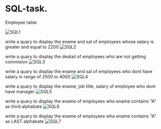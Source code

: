 # SQL-task.
Employee table

![SQL1](https://github.com/ajaypal321/SQL-task./assets/136219483/66824fe1-081b-4c5b-8b94-fdae451e54da)


write a quary  to display the ename and sal  of employees whose salary is greater and equal to 2200
![SQL2](https://github.com/ajaypal321/SQL-task./assets/136219483/9a34ed6e-1fa9-4b10-8d9d-7f87004537a6)

write a quary to display the deatail of employees who are not getting commision
![SQL3](https://github.com/ajaypal321/SQL-task./assets/136219483/c1a7d671-81b2-46ac-9288-d7cfd23e014e)

write a quary to display the ename and sal of employees who dont have salary in range of 2500 to 4000
![SQL4](https://github.com/ajaypal321/SQL-task./assets/136219483/126e1ae6-8cd8-4b2d-a494-7a26ddc8f565)

write a quary to display the ename, job title, salary of employee who dont have manager
![SQL5](https://github.com/ajaypal321/SQL-task./assets/136219483/f54c07a7-9145-46bd-9321-e60d9d33bcd9)

write a quary to display the ename of employees who ename contains "A" as third alphabate
![SQL6](https://github.com/ajaypal321/SQL-task./assets/136219483/f7a989a8-97cd-458e-b5d7-9c4a1251f2e4)

write a quary to display the ename of employees who ename contains "A" as LAST alphabate
![SQL7](https://github.com/ajaypal321/SQL-task./assets/136219483/ab70a941-7663-4943-934a-b6c46cfe7712)





